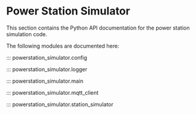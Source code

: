 # Power Station Simulator

This section contains the Python API documentation for the power station simulation code.

The following modules are documented here:

::: powerstation_simulator.config

::: powerstation_simulator.logger

::: powerstation_simulator.main

::: powerstation_simulator.mqtt_client

::: powerstation_simulator.station_simulator
